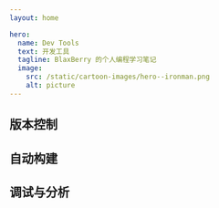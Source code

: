 ```yaml
---
layout: home

hero:
  name: Dev Tools
  text: 开发工具
  tagline: BlaxBerry 的个人编程学习笔记
  image:
    src: /static/cartoon-images/hero--ironman.png
    alt: picture
---
```


<script setup lang="ts"> 
import SkillIconsBlock from '../../components/SkillIconsBlock.vue'


const __VERSION_CONTROL__ = [
    { 
        name: "Git", 
        link: "/notes/dev-tools/version/git/", 
        imgSrc: "/static/skill-icons/dev-tools--git.png"
    }
]

const __AUTOMATED_BUILDS__ = [
    { 
        name: "Makefile", 
        link: "/notes/dev-tools/auto-build/makefile/", 
        imgSrc: "/static/skill-icons/dev-tools--makefile.png"
    }
]

const __DEBUGGING_ANALYZING__ = [
    { 
        name: "cURL", 
        link: "/notes/dev-tools/debugging/curl/", 
        imgSrc: "/static/skill-icons/dev-tools--curl.png"
    }
]
</script>

## 版本控制

<SkillIconsBlock :skillList="__VERSION_CONTROL__"/>

## 自动构建

<SkillIconsBlock :skillList="__AUTOMATED_BUILDS__"/>

## 调试与分析

<SkillIconsBlock :skillList="__DEBUGGING_ANALYZING__"/>
